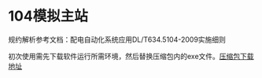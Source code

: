 # 104模拟主站

规约解析参考文档：配电自动化系统应用DL/T634.5104-2009实施细则

初次使用需先下载软件运行所需环境，然后替换压缩包内的exe文件。[压缩包下载地址](https://github.com/woshiwangxianwei/IEC104/releases/tag/2023-11-06)
